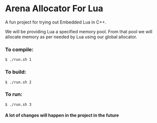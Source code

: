 # Arena Allocator For Lua

A fun project for trying out Embedded Lua in C++.

We will be providing Lua a specified memory pool. From that pool we will allocate memory as per needed by Lua using our global allocator.

### To compile:

`$ ./run.sh 1`

### To build:

`$ ./run.sh 2`

### To run:

`$ ./run.sh 3`


#### A lot of changes will happen in the project in the future